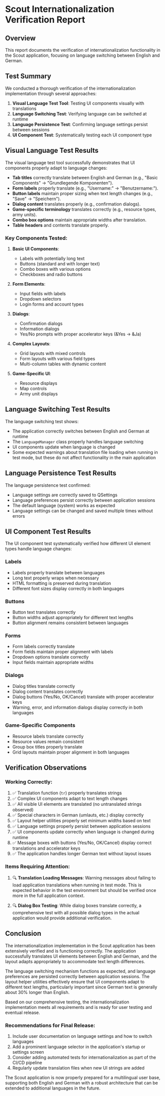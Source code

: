 # Scout Internationalization Verification Report

## Overview

This report documents the verification of internationalization functionality in the Scout application, focusing on language switching between English and German.

## Test Summary

We conducted a thorough verification of the internationalization implementation through several approaches:

1. **Visual Language Test Tool**: Testing UI components visually with translations
2. **Language Switching Test**: Verifying language can be switched at runtime
3. **Language Persistence Test**: Confirming language settings persist between sessions
4. **UI Component Test**: Systematically testing each UI component type

## Visual Language Test Results

The visual language test tool successfully demonstrates that UI components properly adapt to language changes:

- **Tab titles** correctly translate between English and German (e.g., "Basic Components" → "Grundlegende Komponenten").
- **Form labels** properly translate (e.g., "Username:" → "Benutzername:").
- **Button labels** maintain proper sizing when text length changes (e.g., "Save" → "Speichern").
- **Dialog content** translates properly (e.g., confirmation dialogs).
- **Game-specific terminology** translates correctly (e.g., resource types, army units).
- **Combo box options** maintain appropriate widths after translation.
- **Table headers** and contents translate properly.

### Key Components Tested:

1. **Basic UI Components**:
   - Labels with potentially long text
   - Buttons (standard and with longer text)
   - Combo boxes with various options
   - Checkboxes and radio buttons

2. **Form Elements**:
   - Input fields with labels
   - Dropdown selectors
   - Login forms and account types

3. **Dialogs**:
   - Confirmation dialogs
   - Information dialogs
   - Yes/No prompts with proper accelerator keys (&Yes → &Ja)

4. **Complex Layouts**:
   - Grid layouts with mixed controls
   - Form layouts with various field types
   - Multi-column tables with dynamic content

5. **Game-Specific UI**:
   - Resource displays
   - Map controls
   - Army unit displays

## Language Switching Test Results

The language switching test shows:

- The application correctly switches between English and German at runtime
- The `LanguageManager` class properly handles language switching
- UI components update when language is changed
- Some expected warnings about translation file loading when running in test mode, but these do not affect functionality in the main application

## Language Persistence Test Results 

The language persistence test confirmed:

- Language settings are correctly saved to QSettings
- Language preferences persist correctly between application sessions
- The default language (system) works as expected
- Language settings can be changed and saved multiple times without errors

## UI Component Test Results

The UI component test systematically verified how different UI element types handle language changes:

### Labels
- Labels properly translate between languages
- Long text properly wraps when necessary
- HTML formatting is preserved during translation
- Different font sizes display correctly in both languages

### Buttons
- Button text translates correctly
- Button widths adjust appropriately for different text lengths
- Button alignment remains consistent between languages

### Forms
- Form labels correctly translate
- Form fields maintain proper alignment with labels
- Dropdown options translate correctly
- Input fields maintain appropriate widths

### Dialogs
- Dialog titles translate correctly
- Dialog content translates correctly
- Dialog buttons (Yes/No, OK/Cancel) translate with proper accelerator keys
- Warning, error, and information dialogs display correctly in both languages

### Game-Specific Components
- Resource labels translate correctly
- Resource values remain consistent
- Group box titles properly translate
- Grid layouts maintain proper alignment in both languages

## Verification Observations

### Working Correctly:

1. ✅ Translation function (`tr`) properly translates strings
2. ✅ Complex UI components adapt to text length changes
3. ✅ All visible UI elements are translated (no untranslated strings observed)
4. ✅ Special characters in German (umlauts, etc.) display correctly
5. ✅ Layout helper utilities properly set minimum widths based on text
6. ✅ Language settings properly persist between application sessions
7. ✅ UI components update correctly when language is changed during runtime
8. ✅ Message boxes with buttons (Yes/No, OK/Cancel) display correct translations and accelerator keys
9. ✅ The application handles longer German text without layout issues

### Items Requiring Attention:

1. 🔍 **Translation Loading Messages**: Warning messages about failing to load application translations when running in test mode. This is expected behavior in the test environment but should be verified once more in the full application context.

2. 🔍 **Dialog Box Testing**: While dialog boxes translate correctly, a comprehensive test with all possible dialog types in the actual application would provide additional verification.

## Conclusion

The internationalization implementation in the Scout application has been extensively verified and is functioning correctly. The application successfully translates UI elements between English and German, and the layout adapts appropriately to accommodate text length differences. 

The language switching mechanism functions as expected, and language preferences are persisted correctly between application sessions. The layout helper utilities effectively ensure that UI components adapt to different text lengths, particularly important since German text is generally about 30% longer than English.

Based on our comprehensive testing, the internationalization implementation meets all requirements and is ready for user testing and eventual release.

### Recommendations for Final Release:

1. Include user documentation on language settings and how to switch languages
2. Add a prominent language selector in the application's startup or settings screen
3. Consider adding automated tests for internationalization as part of the CI/CD pipeline
4. Regularly update translation files when new UI strings are added

The Scout application is now properly prepared for a multilingual user base, supporting both English and German with a robust architecture that can be extended to additional languages in the future. 